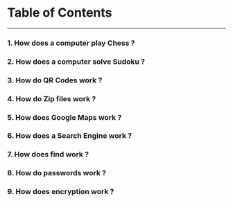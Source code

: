 # Table of Contents

---

### 1. How does a computer play Chess ?
### 2. How does a computer solve Sudoku ?
### 3. How do QR Codes work ?
### 4. How do Zip files work ?
### 5. How does Google Maps work ?
### 6. How does a Search Engine work ?
### 7. How does find work ?
### 8. How do passwords work ?
### 9. How does encryption work ?